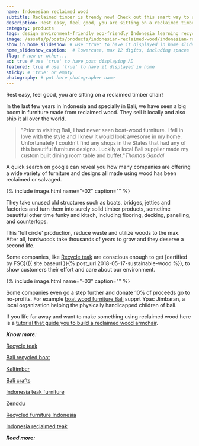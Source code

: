 ```yaml
---
name: Indonesian reclaimed wood
subtitle: Reclaimed timber is trendy now! Check out this smart way to up-cycle old wood turning it into furniture.
description: Rest easy, feel good, you are sitting on a reclaimed timber chair! In the last few years in Indonesia and specially in Bali, we have seen a big boom in furniture made from reclaimed wood. They sell it locally and also ship it all over the world.
category: products
tags: design environment-friendly eco-friendly Indonesia learning recycle save-trees sustainable-construction up-cycle wood
image: /assets/p/posts/products/indonesian-reclaimed-wood/indonesian-reclaimed-wood.jpg
show_in_home_slideshow: # use 'true' to have it displayed in home slideshow
home_slideshow_caption:  # lowercase, max 12 digits, including spaces
flag: # new or other...
ad: true # use 'true' to have post displaying AD
featured: true # use 'true' to have it displayed in home
sticky: # 'true' or empty
photography: # put here photographer name
---
```


Rest easy, feel good, you are sitting on a reclaimed timber chair!

In the last few years in Indonesia and specially in Bali, we have seen a big boom in furniture made from reclaimed wood. They sell it locally and also ship it all over the world.

>"Prior to visiting Bali, I had never seen boat-wood furniture. I fell in love with the style and I knew it would look awesome in my home. Unfortunately I couldn't find any shops in the States that had any of this beautiful furniture designs. Luckily a local Bali supplier made my custom built dining room table and buffet."_Thomas Gandal_

A quick search on google can reveal you how many companies are offering a wide variety of furniture and designs all made using wood has been reclaimed or salvaged.

{% include image.html name="-02" caption="" %}

They take unused old structures such as boats, bridges, jetties and factories and turn them into surely solid timber products, sometime beautiful other time funky and kitsch, including flooring, decking, panelling, and countertops.

This ‘full circle’ production, reduce waste and utilize woods to the max. After all, hardwoods take thousands of years to grow and they deserve a second life.

Some companies, like [Recycle teak](http://www.recycleteak.com/about-us/) are conscious enough to get [certified by FSC]({{ site.baseurl }}{% post_url 2018-05-17-sustainable-wood %}), to show customers their effort and care about our environment.

{% include image.html name="-03" caption="" %}

Some companies even go a step further and donate 10% of proceeds go to no-profits. For example [boat wood furniture Bali](http://boatwoodfurniturebali.com/) supprt Ypac Jimbaran, a local organization helping the physically handicapped children of bali.

If you life far away and want to make something using reclaimed wood here is a [tutorial that guide you to build a reclaimed wood armchair](http://www.instructables.com/id/Reclaimed-Wood-Patio-Armchair/).

**_Know more:_**

[Recycle teak](http://www.recycleteak.com/)

[Bali recycled boat](http://balirecycledboat.com/)

[Kaltimber](http://www.kaltimber.com/)

[Bali crafts](http://bali-crafts.com/product-tag/boat-furniture/)

[Indonesia teak furniture](https://www.indonesiateakfurniture.com/recycled-boat-wood-furniture-bali.html)

[Zenddu](https://www.zenddu.com/product-category/indonesia-materials-furniture-manufacturers-exporters-wholesalers-java-bali/indonesia-wooden-furniture-manufacturers-exporters-wholesalers-java-bali/indonesia-reclaimed-wood-furniture-manufacturers-exporters-wholesalers-java-bali/)

[Recycled furniture Indonesia](http://www.recycledfurnitureindonesia.com/)

[Indonesia reclaimed teak](http://www.indonesiareclaimedteak.com/)

**_Read more:_**
